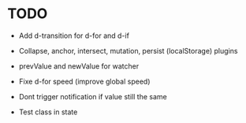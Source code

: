# TODO

- Add d-transition for d-for and d-if
- Collapse, anchor, intersect, mutation, persist (localStorage) plugins
- prevValue and newValue for watcher

- Fixe d-for speed (improve global speed)
- Dont trigger notification if value still the same
- Test class in state
